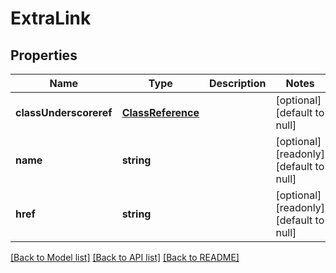 # ExtraLink

## Properties
Name | Type | Description | Notes
------------ | ------------- | ------------- | -------------
**classUnderscoreref** | [**ClassReference**](ClassReference.md) |  | [optional] [default to null]
**name** | **string** |  | [optional] [readonly] [default to null]
**href** | **string** |  | [optional] [readonly] [default to null]

[[Back to Model list]](../README.md#documentation-for-models) [[Back to API list]](../README.md#documentation-for-api-endpoints) [[Back to README]](../README.md)


